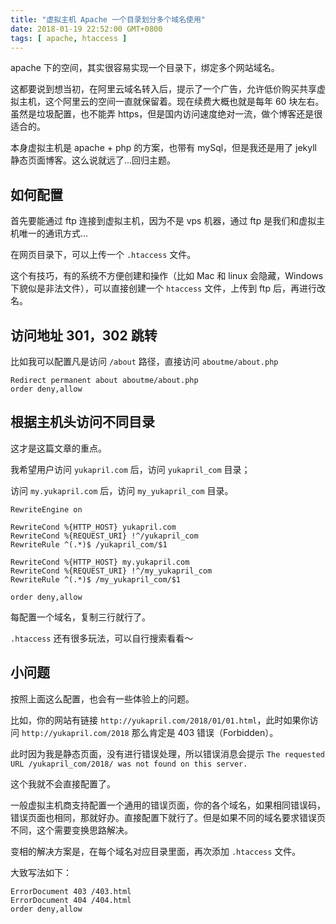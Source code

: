 ```yaml
---
title: "虚拟主机 Apache 一个目录划分多个域名使用"
date: 2018-01-19 22:52:00 GMT+0800
tags: [ apache, htaccess ]
---
```


apache 下的空间，其实很容易实现一个目录下，绑定多个网站域名。

<!-- truncate -->

这都要说到想当初，在阿里云域名转入后，提示了一个广告，允许低价购买共享虚拟主机，这个阿里云的空间一直就保留着。现在续费大概也就是每年 60 块左右。虽然是垃圾配置，也不能弄 https，但是国内访问速度绝对一流，做个博客还是很适合的。

本身虚拟主机是 apache + php 的方案，也带有 mySql，但是我还是用了 jekyll 静态页面博客。这么说就远了...回归主题。

## 如何配置

首先要能通过 ftp 连接到虚拟主机，因为不是 vps 机器，通过 ftp 是我们和虚拟主机唯一的通讯方式...

在网页目录下，可以上传一个 `.htaccess` 文件。

这个有技巧，有的系统不方便创建和操作（比如 Mac 和 linux 会隐藏，Windows 下貌似是非法文件），可以直接创建一个 `htaccess` 文件，上传到 ftp 后，再进行改名。

## 访问地址 301，302 跳转

比如我可以配置凡是访问 `/about` 路径，直接访问 `aboutme/about.php`

```
Redirect permanent about aboutme/about.php
order deny,allow
```

## 根据主机头访问不同目录

这才是这篇文章的重点。

我希望用户访问 `yukapril.com` 后，访问 `yukapril_com` 目录；

访问 `my.yukapril.com` 后，访问 `my_yukapril_com` 目录。

```
RewriteEngine on

RewriteCond %{HTTP_HOST} yukapril.com
RewriteCond %{REQUEST_URI} !^/yukapril_com
RewriteRule ^(.*)$ /yukapril_com/$1

RewriteCond %{HTTP_HOST} my.yukapril.com
RewriteCond %{REQUEST_URI} !^/my_yukapril_com
RewriteRule ^(.*)$ /my_yukapril_com/$1

order deny,allow
```

每配置一个域名，复制三行就行了。

`.htaccess` 还有很多玩法，可以自行搜索看看～

## 小问题

按照上面这么配置，也会有一些体验上的问题。

比如，你的网站有链接 `http://yukapril.com/2018/01/01.html`，此时如果你访问 `http://yukapril.com/2018` 那么肯定是 403 错误（Forbidden）。

此时因为我是静态页面，没有进行错误处理，所以错误消息会提示 `The requested URL /yukapril_com/2018/ was not found on this server.`

这个我就不会直接配置了。

一般虚拟主机商支持配置一个通用的错误页面，你的各个域名，如果相同错误码，错误页面也相同，那就好办。直接配置下就行了。但是如果不同的域名要求错误页不同，这个需要变换思路解决。

变相的解决方案是，在每个域名对应目录里面，再次添加 `.htaccess` 文件。

大致写法如下：

```
ErrorDocument 403 /403.html
ErrorDocument 404 /404.html
order deny,allow
```
